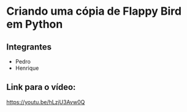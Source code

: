 # Criando uma cópia de Flappy Bird em Python
## Integrantes
* Pedro
* Henrique
## Link para o vídeo:
https://youtu.be/hLzjU3Avw0Q
